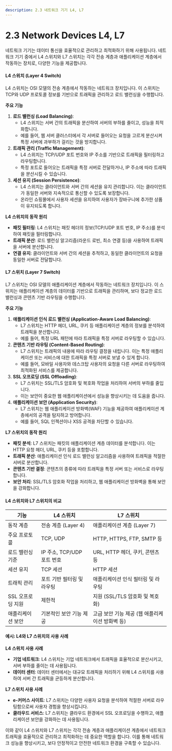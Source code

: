 ```yaml
---
description: 2.3 네트워크 기기 L4, L7
---
```


# 2.3 Network Devices L4, L7

네트워크 기기는 데이터 통신을 효율적으로 관리하고 최적화하기 위해 사용됩니다. 네트워크 기기 중에서 L4 스위치와 L7 스위치는 각각 전송 계층과 애플리케이션 계층에서 작동하는 장치로, 다양한 기능을 제공합니다.

#### L4 스위치 (Layer 4 Switch)

L4 스위치는 OSI 모델의 전송 계층에서 작동하는 네트워크 장치입니다. 이 스위치는 TCP와 UDP 프로토콜 정보를 기반으로 트래픽을 관리하고 로드 밸런싱을 수행합니다.

**주요 기능**

1. **로드 밸런싱 (Load Balancing)**:
   * L4 스위치는 서버 간의 트래픽을 분산하여 서버의 부하를 줄이고, 성능을 최적화합니다.
   * 예를 들어, 웹 서버 클러스터에서 각 서버로 들어오는 요청을 고르게 분산시켜 특정 서버에 과부하가 걸리는 것을 방지합니다.
2. **트래픽 관리 (Traffic Management)**:
   * L4 스위치는 TCP/UDP 포트 번호와 IP 주소를 기반으로 트래픽을 필터링하고 라우팅합니다.
   * 특정 포트로 들어오는 트래픽을 특정 서버로 전달하거나, IP 주소에 따라 트래픽을 분산시킬 수 있습니다.
3. **세션 유지 (Session Persistence)**:
   * L4 스위치는 클라이언트와 서버 간의 세션을 유지 관리합니다. 이는 클라이언트가 동일한 서버와 지속적으로 통신할 수 있도록 보장합니다.
   * 온라인 쇼핑몰에서 사용자 세션을 유지하여 사용자가 장바구니에 추가한 상품이 유지되도록 합니다.

**L4 스위치의 동작 원리**

* **패킷 필터링**: L4 스위치는 패킷 헤더의 정보(TCP/UDP 포트 번호, IP 주소)를 분석하여 패킷을 필터링합니다.
* **트래픽 분산**: 로드 밸런싱 알고리즘(라운드 로빈, 최소 연결 등)을 사용하여 트래픽을 서버에 분산합니다.
* **연결 유지**: 클라이언트와 서버 간의 세션을 추적하고, 동일한 클라이언트의 요청을 동일한 서버로 전달합니다.

#### L7 스위치 (Layer 7 Switch)

L7 스위치는 OSI 모델의 애플리케이션 계층에서 작동하는 네트워크 장치입니다. 이 스위치는 애플리케이션 계층의 데이터를 기반으로 트래픽을 관리하며, 보다 정교한 로드 밸런싱과 콘텐츠 기반 라우팅을 수행합니다.

**주요 기능**

1. **애플리케이션 인식 로드 밸런싱 (Application-Aware Load Balancing)**:
   * L7 스위치는 HTTP 헤더, URL, 쿠키 등 애플리케이션 계층의 정보를 분석하여 트래픽을 분산합니다.
   * 예를 들어, 특정 URL 패턴에 따라 트래픽을 특정 서버로 라우팅할 수 있습니다.
2. **콘텐츠 기반 라우팅 (Content-Based Routing)**:
   * L7 스위치는 트래픽의 내용에 따라 라우팅 결정을 내립니다. 이는 특정 애플리케이션 또는 서비스에 대한 트래픽을 특정 서버로 보낼 수 있게 합니다.
   * 예를 들어, 모바일 사용자와 데스크탑 사용자의 요청을 다른 서버로 라우팅하여 최적화된 서비스를 제공합니다.
3. **SSL 오프로딩 (SSL Offloading)**:
   * L7 스위치는 SSL/TLS 암호화 및 복호화 작업을 처리하여 서버의 부하를 줄입니다.
   * 이는 보안이 중요한 웹 애플리케이션에서 성능을 향상시키는 데 도움을 줍니다.
4. **애플리케이션 보안 (Application Security)**:
   * L7 스위치는 웹 애플리케이션 방화벽(WAF) 기능을 제공하여 애플리케이션 계층에서의 공격을 탐지하고 방어합니다.
   * 예를 들어, SQL 인젝션이나 XSS 공격을 차단할 수 있습니다.

**L7 스위치의 동작 원리**

* **패킷 분석**: L7 스위치는 패킷의 애플리케이션 계층 데이터를 분석합니다. 이는 HTTP 요청 헤더, URL, 쿠키 등을 포함합니다.
* **트래픽 분산**: 애플리케이션 인식 로드 밸런싱 알고리즘을 사용하여 트래픽을 적절한 서버로 분산합니다.
* **콘텐츠 기반 결정**: 콘텐츠의 종류에 따라 트래픽을 특정 서버 또는 서비스로 라우팅합니다.
* **보안 처리**: SSL/TLS 암호화 작업을 처리하고, 웹 애플리케이션 방화벽을 통해 보안을 강화합니다.

#### L4 스위치와 L7 스위치의 비교

| 기능          | L4 스위치               | L7 스위치                       |
| ----------- | -------------------- | ---------------------------- |
| 동작 계층       | 전송 계층 (Layer 4)      | 애플리케이션 계층 (Layer 7)          |
| 주요 프로토콜     | TCP, UDP             | HTTP, HTTPS, FTP, SMTP 등     |
| 로드 밸런싱 기준   | IP 주소, TCP/UDP 포트 번호 | URL, HTTP 헤더, 쿠키, 콘텐츠 등      |
| 세션 유지       | TCP 세션               | HTTP 세션                      |
| 트래픽 관리      | 포트 기반 필터링 및 라우팅      | 애플리케이션 인식 필터링 및 라우팅          |
| SSL 오프로딩 지원 | 제한적                  | 지원 (SSL/TLS 암호화 및 복호화)       |
| 애플리케이션 보안   | 기본적인 보안 기능 제공        | 고급 보안 기능 제공 (웹 애플리케이션 방화벽 등) |

#### 예시: L4와 L7 스위치의 사용 사례

**L4 스위치 사용 사례**

* **기업 네트워크**: L4 스위치는 기업 네트워크에서 트래픽을 효율적으로 분산시키고, 서버 부하를 줄이는 데 사용됩니다.
* **데이터 센터**: 데이터 센터에서는 대규모 트래픽을 처리하기 위해 L4 스위치를 사용하여 서버 간 트래픽을 균등하게 분산합니다.

**L7 스위치 사용 사례**

* **e-커머스 사이트**: L7 스위치는 다양한 사용자 요청을 분석하여 적절한 서버로 라우팅함으로써 사용자 경험을 향상시킵니다.
* **클라우드 서비스**: L7 스위치는 클라우드 환경에서 SSL 오프로딩을 수행하고, 애플리케이션 보안을 강화하는 데 사용됩니다.

이와 같이 L4 스위치와 L7 스위치는 각각 전송 계층과 애플리케이션 계층에서 네트워크 트래픽을 효율적으로 관리하고 최적화하는 데 중요한 역할을 합니다. 이를 통해 네트워크 성능을 향상시키고, 보다 안정적이고 안전한 네트워크 환경을 구축할 수 있습니다.
